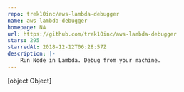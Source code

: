 ```yaml
---
repo: trek10inc/aws-lambda-debugger
name: aws-lambda-debugger
homepage: NA
url: https://github.com/trek10inc/aws-lambda-debugger
stars: 295
starredAt: 2018-12-12T06:28:57Z
description: |-
    Run Node in Lambda. Debug from your machine.
---
```


[object Object]
